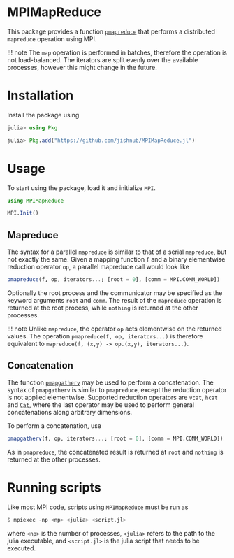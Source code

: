 # MPIMapReduce

This package provides a function [`pmapreduce`](@ref) that performs a distributed `mapreduce` operation using MPI.

!!! note
    The `map` operation is performed in batches, therefore the operation is not load-balanced. The iterators are split evenly over the available processes, however this might change in the future.

# Installation

Install the package using

```julia
julia> using Pkg

julia> Pkg.add("https://github.com/jishnub/MPIMapReduce.jl")
```

# Usage

To start using the package, load it and initialize `MPI`.

```julia
using MPIMapReduce

MPI.Init()
```

## Mapreduce

The syntax for a parallel `mapreduce` is similar to that of a serial `mapreduce`, but not exactly the same.
Given a mapping function `f` and a binary elementwise reduction operator `op`, a parallel mapreduce call would look like

```julia
pmapreduce(f, op, iterators...; [root = 0], [comm = MPI.COMM_WORLD])
```

Optionally the root process and the communicator may be specified as the keyword arguments `root` and `comm`. The result of the `mapreduce` operation is returned at the root process, while `nothing` is returned at the other processes.

!!! note
    Unlike `mapreduce`, the operator `op` acts elementwise on the returned values. The operation `pmapreduce(f, op, iterators...)` is therefore equivalent to `mapreduce(f, (x,y) -> op.(x,y), iterators...)`.

## Concatenation

The function [`pmapgatherv`](@ref) may be used to perform a concatenation. The syntax of `pmapgatherv` is similar to `pmapreduce`, except the reduction operator is not applied elementwise. Supported reduction operators are `vcat`, `hcat` and [`Cat`](@ref), where the last operator may be used to perform general concatenations along arbitrary dimensions.

To perform a concatenation, use
```julia
pmapgatherv(f, op, iterators...; [root = 0], [comm = MPI.COMM_WORLD])
```

As in `pmapreduce`, the concatenated result is returned at `root` and `nothing` is returned at the other processes.

# Running scripts

Like most MPI code, scripts using `MPIMapReduce` must be run as

```julia
$ mpiexec -np <np> <julia> <script.jl>
```

where `<np>` is the number of processes, `<julia>` refers to the path to the julia executable, and `<script.jl>` is the julia script that needs to be executed.
